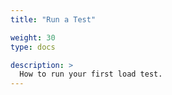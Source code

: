 ```yaml
---
title: "Run a Test"

weight: 30
type: docs

description: >
  How to run your first load test.
---
```


